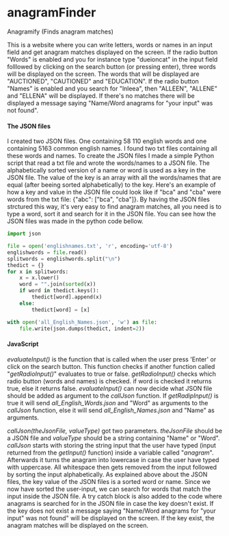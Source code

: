 # anagramFinder
Anagramify (Finds anagram matches) 

This is a website where you can write letters, words or names in an
input field and get anagram matches displayed on the screen. 
If the radio button "Words" is enabled and you for instance type 
"dueioncat" in the input field folllowed by clicking 
on the search button (or pressing enter), three words will be displayed on the screen. 
The words that will be displayed are "AUCTIONED", "CAUTIONED" and "EDUCATION".
If the radio button "Names" is enabled and you search for "lnleea", then 
"ALLEEN", "ALLENE" and "ELLENA" will be displayed. 
If there's no matches there will be displayed a message saying
"Name/Word anagrams for "your input" was not found". 

#### The JSON files
I created two JSON files. One containing 58 110 english
words and one containing 5163 common english names. I found two txt files
containing all these words and names. To create the JSON files I made a
simple Python script that read a txt file and wrote the words/names to a JSON file.
The alphabetically sorted version of a name or word is used as a key in
the JSON file. The value of the key is an array with all the 
words/names that are equal (after beeing sorted alphabetically) to the key.
Here's an example of how a key and value in the JSON file could look like
if "bca" and "cba" were words from the txt file: {"abc": ["bca", "cba"]}.
By having the JSON files strctured this way, it's very easy to find anagram matches,
all you need is to type a word, sort it and search for it in the JSON file.
You can see how the JSON files was made in the python code bellow.

```python
import json

file = open('englishnames.txt', 'r', encoding='utf-8')
englishwords = file.read()
splitwords = englishwords.split("\n")
thedict = {}
for x in splitwords:
    x = x.lower()
    word = "".join(sorted(x))
    if word in thedict.keys():
        thedict[word].append(x)
    else:
        thedict[word] = [x]

with open('all_English_Names.json', 'w') as file:
    file.write(json.dumps(thedict, indent=2))

```

#### JavaScript
*evaluateInput()* is the function that is called when the user press 'Enter' or click
on the search button. This function checks if another function called "*getRadioInput()*"
evaluates to true or false. 
*getRadioInput()* checks which radio button (words and names) is checked. if word is checked
it returns true, else it returns false. 
*evaluateInput()* can now decide what JSON file should be added as argument
to the *callJson* function. If *getRadipInput()* is true it
will send *all_English_Words.json* and "Word" as arguments to the *callJson* function, else
it will send *all_English_Names.json* and "Name" as arguments. 

*callJson(theJsonFile, valueType)* got two parameters. *theJsonFile* should be a JSON file
and *valueType* should be a string containing "Name" or "Word".
*callJson* starts with storing the string input that the user have typed (input returned from
the *getInput()* function) inside a variable called "*anagram*". Afterwards it turns the anagram
into lowercase in case the user have typed with uppercase. All whitespace then gets removed
from the input followed by sorting the input alphabetically. As explained above about the
JSON files, the key value of the JSON files is a sorted word or name. Since we now have sorted
the user-input, we can search for words that match the input inside the JSON file.
A try catch block is also added to the code where anagrams is searched for in the JSON file
in case the key doesn't exist. If the key does not exist a message saying
"Name/Word anagrams for "your input" was not found" will be displayed on the screen.
If the key exist, the anagram matches will be displayed on the screen. 
